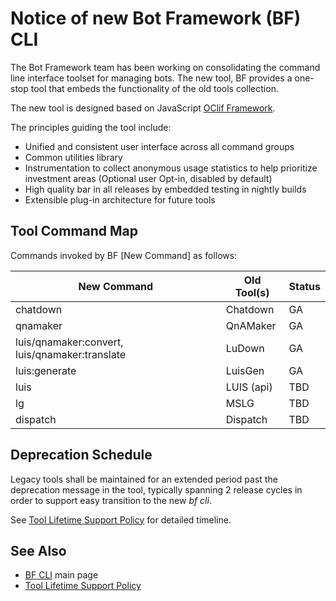 # Notice of new Bot Framework (BF) CLI

The Bot Framework team has been working on consolidating the command line interface toolset for managing bots. The new tool, BF provides a one-stop tool that embeds the functionality of the old tools collection. 

The new tool is designed based on JavaScript [OClif Framework](https://github.com/oclif/oclif). 

The principles guiding the tool include:

* Unified and consistent user interface across all command groups
* Common utilities library
* Instrumentation to collect anonymous usage statistics to help prioritize investment areas (Optional user Opt-in, disabled by default)
* High quality bar in all releases by embedded testing in nightly builds
* Extensible plug-in architecture for future tools


## Tool Command Map

Commands invoked by BF [New Command] as follows:

| New Command                   | Old Tool(s) | Status  |
| ----------------------------- | ----------- | ------- |
| chatdown                      | Chatdown    | GA      |
| qnamaker                      | QnAMaker    | GA      |
| luis/qnamaker:convert, luis/qnamaker:translate  | LuDown      | GA      |
| luis:generate                 | LuisGen     | GA      |
| luis                          | LUIS (api)  | TBD     |
| lg                            | MSLG        | TBD     |
| dispatch                      | Dispatch    | TBD     |

## Deprecation Schedule

Legacy tools shall be maintained for an extended period past the deprecation message in the tool, typically spanning 2 release cycles in order to support easy transition to the new _bf cli_. 

See [Tool Lifetime Support Policy](./ToolLifetimeSchedule.md) for detailed timeline.

## See Also

* [BF CLI](https://github.com/microsoft/botframework-cli) main page
* [Tool Lifetime Support Policy](./ToolLifetimeSchedule.md)
